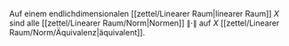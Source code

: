 Auf einem endlichdimensionalen [[zettel/Linearer Raum|linearer Raum]] $X$ sind alle [[zettel/Linearer Raum/Norm|Normen]] $\| \cdot \|$ auf $X$ [[zettel/Linearer Raum/Norm/Äquivalenz|äquivalent]].